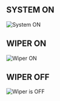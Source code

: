 ## SYSTEM ON
![System ON](https://user-images.githubusercontent.com/101448351/168460294-96aae48f-63a4-4b3d-a19d-90bba3ec8d56.jpeg)
## WIPER ON
![Wiper ON](https://user-images.githubusercontent.com/101448351/168460300-6676b1c5-599e-4171-8952-fd351a1727e1.jpeg)
## WIPER OFF
![Wiper is OFF](https://user-images.githubusercontent.com/101448351/168460302-c173cc12-f2fc-4d93-af4d-03706b86ebf4.jpeg)
